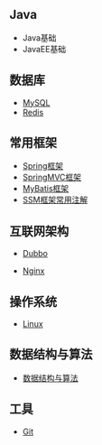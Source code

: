 ## Java

- Java基础
- JavaEE基础

## 数据库

- [MySQL](MySQL.md)
- [Redis](Redis.md)

## 常用框架

- [Spring框架](Spring.md)
- [SpringMVC框架](SpringMVC.md)
- [MyBatis框架](MyBatis.md)
- [SSM框架常用注解](SSM框架常用注解.md)

## 互联网架构

- [Dubbo](Dubbo.md)

- [Nginx](Nginx.md)

## 操作系统

- [Linux](Linux.md)

## 数据结构与算法

- [数据结构与算法](数据结构与算法.md)

## 工具

- [Git](Git.md)



